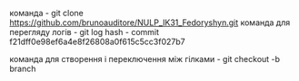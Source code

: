 команда - git clone https://github.com/brunoauditore/NULP_IK31_Fedoryshyn.git
команда для перегляду логів - git log
hash - commit f21dff0e98ef6a4e8f26808a0f615c5cc3f027b7

команда для створення і переключення між гілками - git checkout -b branch

